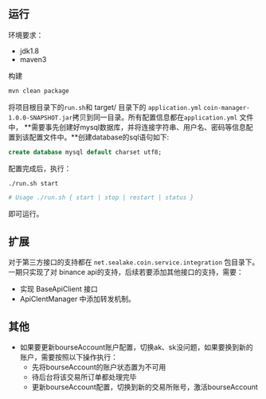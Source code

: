 ## 运行

环境要求：
+ jdk1.8
+ maven3

构建
```bash
mvn clean package
```

将项目根目录下的`run.sh`和 target/ 目录下的 `application.yml` `coin-manager-1.0.0-SNAPSHOT.jar`拷贝到同一目录。所有配置信息都在`application.yml` 
文件中， **需要事先创建好mysql数据库，并将连接字符串、用户名、密码等信息配置到该配置文件中。**创建database的sql语句如下:

```sql 
create database mysql default charset utf8;
```

配置完成后，执行：

```bash
./run.sh start

# Usage ./run.sh { start | stop | restart | status }
```

即可运行。

## 扩展

对于第三方接口的支持都在 `net.sealake.coin.service.integration` 包目录下。
一期只实现了对 binance api的支持，后续若要添加其他接口的支持，需要：

+ 实现 BaseApiClient 接口
+ ApiClentManager 中添加转发机制。

## 其他

+ 如果要更新bourseAccount账户配置，切换ak、sk没问题，如果要换到新的账户，需要按照以下操作执行：
  - 先将bourseAccount的账户状态置为不可用
  - 待后台将该交易所订单都处理完毕
  - 更新bourseAccount配置，切换到新的交易所账号，激活bourseAccount
 
